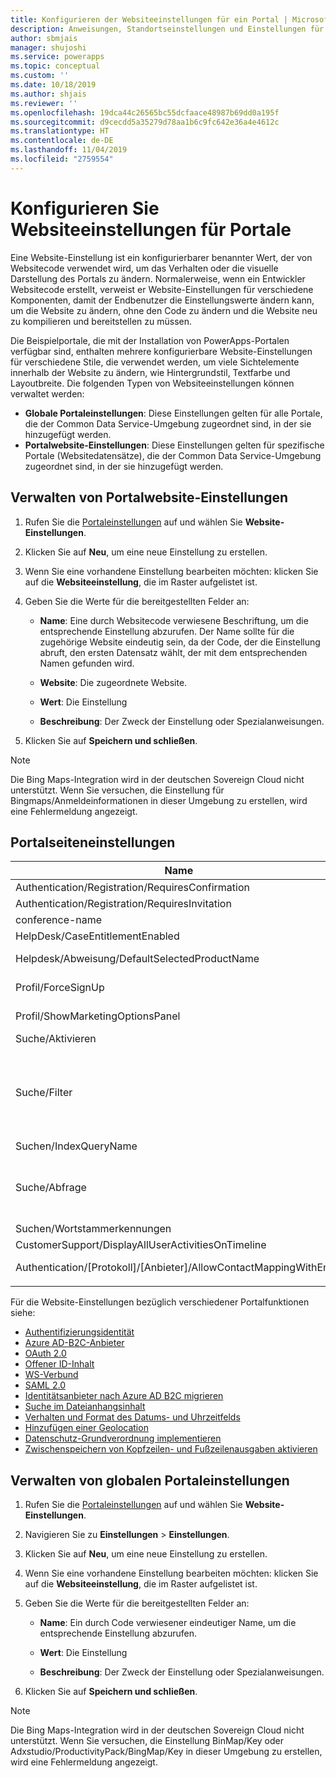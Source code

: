 ```yaml
---
title: Konfigurieren der Websiteeinstellungen für ein Portal | MicrosoftDocs
description: Anweisungen, Standortseinstellungen und Einstellungen für Portal- und globale Einstellungen für alle Portale im Unternehmen hinzuzufügen und zu konfigurieren.
author: sbmjais
manager: shujoshi
ms.service: powerapps
ms.topic: conceptual
ms.custom: ''
ms.date: 10/18/2019
ms.author: shjais
ms.reviewer: ''
ms.openlocfilehash: 19dca44c26565bc55dcfaace48987b69dd0a195f
ms.sourcegitcommit: d9cecdd5a35279d78aa1b6c9fc642e36a4e4612c
ms.translationtype: HT
ms.contentlocale: de-DE
ms.lasthandoff: 11/04/2019
ms.locfileid: "2759554"
---
```

# <a name="configure-site-settings-for-portals"></a>Konfigurieren Sie Websiteeinstellungen für Portale

Eine Website-Einstellung ist ein konfigurierbarer benannter Wert, der von Websitecode verwendet wird, um das Verhalten oder die visuelle Darstellung des Portals zu ändern. Normalerweise, wenn ein Entwickler Websitecode erstellt, verweist er Website-Einstellungen für verschiedene Komponenten, damit der Endbenutzer die Einstellungswerte ändern kann, um die Website zu ändern, ohne den Code zu ändern und die Website neu zu kompilieren und bereitstellen zu müssen.

Die Beispielportale, die mit der Installation von PowerApps-Portalen verfügbar sind, enthalten mehrere konfigurierbare Website-Einstellungen für verschiedene Stile, die verwendet werden, um viele Sichtelemente innerhalb der Website zu ändern, wie Hintergrundstil, Textfarbe und Layoutbreite.
Die folgenden Typen von Websiteeinstellungen können verwaltet werden:

- **Globale Portaleinstellungen**: Diese Einstellungen gelten für alle Portale, die der Common Data Service-Umgebung zugeordnet sind, in der sie hinzugefügt werden.
- **Portalwebsite-Einstellungen**: Diese Einstellungen gelten für spezifische Portale (Websitedatensätze), die der Common Data Service-Umgebung zugeordnet sind, in der sie hinzugefügt werden.


## <a name="manage-portal-site-settings"></a>Verwalten von Portalwebsite-Einstellungen

1. Rufen Sie die [Portaleinstellungen](../manage-existing-portals.md#settings) auf und wählen Sie **Website-Einstellungen**.

2. Klicken Sie auf **Neu**, um eine neue Einstellung zu erstellen.

3. Wenn Sie eine vorhandene Einstellung bearbeiten möchten: klicken Sie auf die **Websiteeinstellung**, die im Raster aufgelistet ist.

4. Geben Sie die Werte für die bereitgestellten Felder an: 

    - **Name**: Eine durch Websitecode verwiesene Beschriftung, um die entsprechende Einstellung abzurufen. Der Name sollte für die zugehörige Website eindeutig sein, da der Code, der die Einstellung abruft, den ersten Datensatz wählt, der mit dem entsprechenden Namen gefunden wird.
    
    - **Website**: Die zugeordnete Website. 
    
    - **Wert**: Die Einstellung
    
    - **Beschreibung**: Der Zweck der Einstellung oder Spezialanweisungen.

5. Klicken Sie auf **Speichern und schließen**.

> [!NOTE] 
> Die Bing Maps-Integration wird in der deutschen Sovereign Cloud nicht unterstützt. Wenn Sie versuchen, die Einstellung für Bingmaps/Anmeldeinformationen in dieser Umgebung zu erstellen, wird eine Fehlermeldung angezeigt.

## <a name="portal-site-settings"></a>Portalseiteneinstellungen

|Name|Value|Beschreibung|
|----|-----|-----------|
|Authentication/Registration/RequiresConfirmation|FALSCH |Ein boolescher Wert von "Wahr" aktiviert die E-Mail-Bestätigung und deaktiviert die offene Registrierung. Standard: Falsch |
|Authentication/Registration/RequiresInvitation|FALSCH |Ein boolescher Wert von "Wahr" aktiviert die Einladungscodefunktion und deaktiviert die offene Registrierung. Standard: Falsch |
|conference-name|Portalkonferenz|Der Name eines adx_conference-Datensatzes, der die Konferenz für ein gegebenes Portal darstellt.|
|HelpDesk/CaseEntitlementEnabled|WAHR|Ein boolescher Wert, der angibt, ob Helpdesk-Anfrageberechtigung aktiviert ist. Standard: false|
|Helpdesk/Abweisung/DefaultSelectedProductName| |Der Name eines Produktdatensatzes, der das standardmäßig ausgewählte Produkt in der Dropdownliste ist, wird auf der Helpdesk-Fallabweisung angezeigt wird, wenn bei mehr als einem Produkt der Produkttypcode 100000001 gleicht.|
|Profil/ForceSignUp|FALSCH|Ein boolescher Wert der den Benutzer, wenn er auf "Wahr" festgelegt ist, seine Profilinformationen zu aktualisieren, bevor sie Zugriff auf die Websiteinhalte erhalten. Standard: Falsch|
|Profil/ShowMarketingOptionsPanel|WAHR|Ein boolescher Wert, der angibt, ob der Bereich angezeigt wird, in dem die Felder aufgeführt werden, in denen die Marketingkommunikationseinstellungen im Profil angegeben werden. Standard: Falsch|
|Suche/Aktivieren|WAHR|Ein boolescher Wert, der angibt, ob die Suche aktiviert ist oder nicht.|
|Suche/Filter|Content:adx_webpage;Events:adx_event,adx_eventschedule;<br>Blogs:adx_blog,adx_blogpost,adx_blogpostcomment;<br>Foren: adx_communityforum, adx_communityforumthread, adx_communityforumpost;<br>Ideas:adx_ideaforum,adx_idea,adx_ideacomment;<br>Probleme:adx_issueforum,adx_issue,adx_issuecomment;Help Desk:Vorfall|Eine Sammlung von Filteroptionen für logische Suchbegriffe. Wenn Sie hier einen Wert definieren, werden der Site-weiten Suche Dropdown-Filteroptionen hinzugefügt. Dieser Wert sollte in Form von Name/Wert-Paaren vorliegen, wobei Name und Wert durch einen Doppelpunkt und Paare durch ein Semikolon getrennt sind.<br>Zum Beispiel "Foren:adx_communityforum,adx_communityforumthread,adx_communityforumpost;Blogs:adx_blog,adx_blogpost,adx_blogpostcomment".|
|Suchen/IndexQueryName|Portalsuche|Der Name der Systemansicht wird von der Portalsucheabfrage verwendet. Standard: Portalsuche|
|Suche/Abfrage|+(@Query) _title:(@Query) _logicalname:adx_webpage~0.9^0.2<br> -_logicalname:adx_webfile~0.9 adx_partialurl:(@Query)<br> _logicalname:adx_blogpost~0.9^0.1 -_logicalname:adx_communityforumthread~0.9|Außerkraftsetzung der Abfrage für Standortssuche, um zusätzliche Gewichtungen und Filter anzuwenden. @Query ist der Abfragetext, der von einem Benutzer eingegeben wird. Lucene-Abfragesyntaxverweis: [https://lucene.apache.org/core/old_versioned_docs/versions/2_9_1/queryparsersyntax.html](https://lucene.apache.org/core/old_versioned_docs/versions/2_9_1/queryparsersyntax.html)| 
|Suchen/Wortstammerkennungen|Englisch|Die Sprache, die vom Wortstammerkennungsalgorithmus der Portalsuche verwendet wird. Standard: Englisch|
|CustomerSupport/DisplayAllUserActivitiesOnTimeline|FALSCH| |
|Authentication/[Protokoll]/[Anbieter]/AllowContactMappingWithEmail| |Zulassen der automatischen Zuordnung zu einem Kontaktdatensatz auf Grundlage der E-Mail-Adresse. Weitere Informationen erhalten Sie [hier](azure-ad-b2c.md#allow-auto-association-to-a-contact-record-based-on-email).|
|||

Für die Website-Einstellungen bezüglich verschiedener Portalfunktionen siehe:

- [Authentifizierungsidentität](set-authentication-identity.md)
- [Azure AD-B2C-Anbieter](azure-ad-b2c.md)
- [OAuth 2.0](configure-oauth2-settings.md)
- [Offener ID-Inhalt](configure-openid-settings.md)
- [WS-Verbund](configure-ws-federation-settings.md)
- [SAML 2.0](configure-saml2-settings.md)
- [Identitätsanbieter nach Azure AD B2C migrieren](migrate-identity-providers.md)
- [Suche im Dateianhangsinhalt](search-file-attachment.md)
- [Verhalten und Format des Datums- und Uhrzeitfelds](behavior-format-date-time-field.md)
- [Hinzufügen einer Geolocation](add-geolocation.md)
- [Datenschutz-Grundverordnung implementieren](https://docs.microsoft.com/dynamics365/customer-engagement/portals/implement-gdpr)
- [Zwischenspeichern von Kopfzeilen- und Fußzeilenausgaben aktivieren](https://docs.microsoft.com/dynamics365/customer-engagement/portals/enable-header-footer-output-caching)

## <a name="manage-global-portal-settings"></a>Verwalten von globalen Portaleinstellungen

1. Rufen Sie die [Portaleinstellungen](../manage-existing-portals.md#settings) auf und wählen Sie **Website-Einstellungen**.

2. Navigieren Sie zu **Einstellungen** &gt; **Einstellungen**.

3. Klicken Sie auf **Neu**, um eine neue Einstellung zu erstellen.

4. Wenn Sie eine vorhandene Einstellung bearbeiten möchten: klicken Sie auf die **Websiteeinstellung**, die im Raster aufgelistet ist.

5. Geben Sie die Werte für die bereitgestellten Felder an: 

    - **Name**: Ein durch Code verwiesener eindeutiger Name, um die entsprechende Einstellung abzurufen.

    - **Wert**: Die Einstellung

    - **Beschreibung**: Der Zweck der Einstellung oder Spezialanweisungen.

6. Klicken Sie auf **Speichern und schließen**.

> [!NOTE] 
> Die Bing Maps-Integration wird in der deutschen Sovereign Cloud nicht unterstützt. Wenn Sie versuchen, die Einstellung BinMap/Key oder Adxstudio/ProductivityPack/BingMap/Key in dieser Umgebung zu erstellen, wird eine Fehlermeldung angezeigt.



